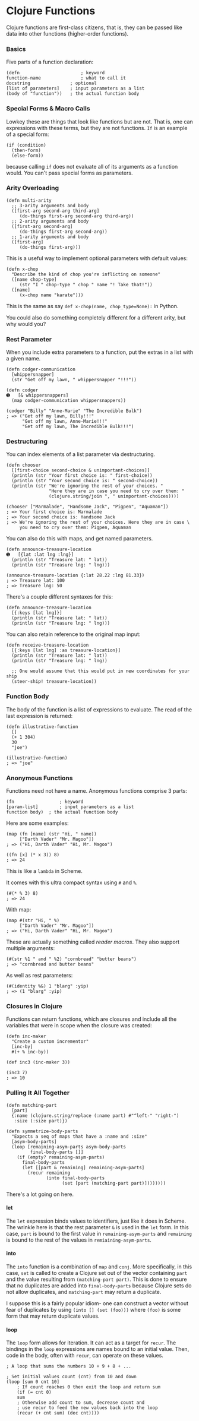 # Clojure Functions

Clojure functions are first-class citizens, that is, they can be passed like data into other functions (higher-order functions). 

### Basics

Five parts of a function declaration:

```
(defn						; keyword
function-name				; what to call it
docstring  				; optional
[list of parameters]	; input parameters as a list
(body of "function"))	; the actual function body
```

### Special Forms & Macro Calls

Lowkey these are things that look like functions but are not. That is, one can expressions with these terms, but they are not functions. `If` is an example of a special form:

```
(if (condition)
  (then-form)
  (else-form))
```

because calling `if` does not evaluate all of its arguments as a function would. You can't pass special forms as parameters. 


### Arity Overloading

```
(defn multi-arity
  ;; 3-arity arguments and body
  ([first-arg second-arg third-arg]
     (do-things first-arg second-arg third-arg))
  ;; 2-arity arguments and body
  ([first-arg second-arg]
     (do-things first-arg second-arg))
  ;; 1-arity arguments and body
  ([first-arg]
     (do-things first-arg)))
```

This is a useful way to implement optional parameters with default values:

```
(defn x-chop
  "Describe the kind of chop you're inflicting on someone"
  ([name chop-type]
     (str "I " chop-type " chop " name "! Take that!"))
  ([name]
     (x-chop name "karate")))
```

This is the same as say `def x-chop(name, chop_type=None):` in Python.

You could also do something completely different for a different arity, but why would you?

### Rest Parameter

When you include extra parameters to a function, put the extras in a list with a given name. 

```
(defn codger-communication
  [whippersnapper]
  (str "Get off my lawn, " whippersnapper "!!!"))

(defn codger
➊   [& whippersnappers]
  (map codger-communication whippersnappers))

(codger "Billy" "Anne-Marie" "The Incredible Bulk")
; => ("Get off my lawn, Billy!!!"
      "Get off my lawn, Anne-Marie!!!"
      "Get off my lawn, The Incredible Bulk!!!")
```

### Destructuring

You can index elements of a list parameter via destructuring. 

```
(defn chooser
  [[first-choice second-choice & unimportant-choices]]
  (println (str "Your first choice is: " first-choice))
  (println (str "Your second choice is: " second-choice))
  (println (str "We're ignoring the rest of your choices. "
                "Here they are in case you need to cry over them: "
                (clojure.string/join ", " unimportant-choices))))

(chooser ["Marmalade", "Handsome Jack", "Pigpen", "Aquaman"])
; => Your first choice is: Marmalade
; => Your second choice is: Handsome Jack
; => We're ignoring the rest of your choices. Here they are in case \
     you need to cry over them: Pigpen, Aquaman
```

You can also do this with maps, and get named parameters.

```
(defn announce-treasure-location
➊   [{lat :lat lng :lng}]
  (println (str "Treasure lat: " lat))
  (println (str "Treasure lng: " lng)))

(announce-treasure-location {:lat 28.22 :lng 81.33})
; => Treasure lat: 100
; => Treasure lng: 50
```

There's a couple different syntaxes for this:

```
(defn announce-treasure-location
  [{:keys [lat lng]}]
  (println (str "Treasure lat: " lat))
  (println (str "Treasure lng: " lng)))
```

You can also retain reference to the original map input:

```
(defn receive-treasure-location
  [{:keys [lat lng] :as treasure-location}]
  (println (str "Treasure lat: " lat))
  (println (str "Treasure lng: " lng))

  ;; One would assume that this would put in new coordinates for your ship
  (steer-ship! treasure-location))
```

### Function Body

The body of the function is a list of expressions to evaluate. The read of the last expression is returned:

```
(defn illustrative-function
  []
  (+ 1 304)
  30
  "joe")

(illustrative-function)
; => "joe"
```

### Anonymous Functions

Functions need not have a name. Anonymous functions comprise 3 parts:

```
(fn 				; keyword
[param-list]		; input parameters as a list
function body)	; the actual function body
```
Here are some examples:

```
(map (fn [name] (str "Hi, " name))
     ["Darth Vader" "Mr. Magoo"])
; => ("Hi, Darth Vader" "Hi, Mr. Magoo")

((fn [x] (* x 3)) 8)
; => 24
```

This is like a `lambda` in Scheme. 

It comes with this ultra compact syntax using `#` and `%`.

```
(#(* % 3) 8)
; => 24
```
With map:

```
(map #(str "Hi, " %)
     ["Darth Vader" "Mr. Magoo"])
; => ("Hi, Darth Vader" "Hi, Mr. Magoo")
```

These are actually something called _reader macros_. They also support multiple arguments:

```
(#(str %1 " and " %2) "cornbread" "butter beans")
; => "cornbread and butter beans"
```
As well as rest parameters:

```
(#(identity %&) 1 "blarg" :yip)
; => (1 "blarg" :yip) 
```

### Closures in Clojure

Functions can return functions, which are closures and include all the variables that were in scope when the closure was created:

```
(defn inc-maker
  "Create a custom incrementor"
  [inc-by]
  #(+ % inc-by))

(def inc3 (inc-maker 3))

(inc3 7)
; => 10
```

### Pulling It All Together

```
(defn matching-part
  [part]
  {:name (clojure.string/replace (:name part) #"^left-" "right-")
   :size (:size part)})

(defn symmetrize-body-parts
  "Expects a seq of maps that have a :name and :size"
  [asym-body-parts]
  (loop [remaining-asym-parts asym-body-parts
         final-body-parts []]
    (if (empty? remaining-asym-parts)
      final-body-parts
      (let [[part & remaining] remaining-asym-parts]
        (recur remaining
               (into final-body-parts
                     (set [part (matching-part part)])))))))
```

There's a lot going on here.

#### let

The `let` expression binds values to identifiers, just like it does in Scheme. The wrinkle here is that the rest parameter `&` is used in the `let` form. In this case, `part` is bound to the first value in `remaining-asym-parts` and `remaining` is bound to the rest of the values in `remiaining-asym-parts`. 

#### into

The `into` function is a combination of `map` and `conj`. More specifically, in this case, `set` is called to create a Clojure set out of the vector containing `part` and the value resulting from `(matching-part part)`. This is done to ensure that no duplicates are added into `final-body-parts` because Clojure sets do not allow duplicates, and `matching-part` may return a duplicate. 

I suppose this is a fairly popular idiom- one can construct a vector without fear of duplicates by using `(into [] (set (foo)))` where `(foo)` is some form that may return duplicate values.

#### loop

The `loop` form allows for iteration. It can act as a target for `recur`. The bindings in the `loop` expressions are names bound to an initial value. Then, code in the body, often with `recur`, can operate on these values. 

```
; A loop that sums the numbers 10 + 9 + 8 + ...

; Set initial values count (cnt) from 10 and down
(loop [sum 0 cnt 10]
    ; If count reaches 0 then exit the loop and return sum
    (if (= cnt 0)
    sum
    ; Otherwise add count to sum, decrease count and 
    ; use recur to feed the new values back into the loop
    (recur (+ cnt sum) (dec cnt))))
```


